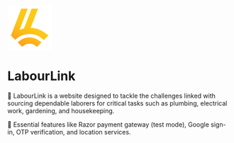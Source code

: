 
<img src="https://github.com/asmeet3/labourlink/blob/main/public/assets/ll-yellow.png" height="100px"> <h1>LabourLink</h1>

📌 LabourLink is a website designed to tackle the challenges linked with sourcing dependable laborers for critical tasks such as plumbing, electrical work, gardening, and housekeeping.

📌 Essential features like Razor payment gateway (test mode), Google sign-in, OTP verification, and location services.
